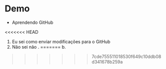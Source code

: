 # Demo

- Aprendendo GitHub

<<<<<<< HEAD
1. Eu sei como enviar modificações para o GitHub
2. Não sei não
.
=======
b.
>>>>>>> 7cde755511018530f649c10ddb08d341678b259a
